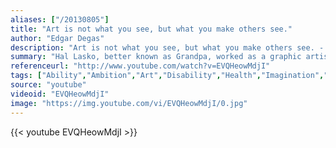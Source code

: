 ```yaml
---
aliases: ["/20130805"]
title: "Art is not what you see, but what you make others see."
author: "Edgar Degas"
description: "Art is not what you see, but what you make others see. - Edgar Degas quotes from GetInspired365.com"
summary: "Hal Lasko, better known as Grandpa, worked as a graphic artist back when everything was done by hand. His family introduced him to the computer and Microsoft Paint long after he retired.  Now, Grandpa spends ten hours a day moving pixels around his computer paintings. His work is a collision of pointillism and 8-Bit art. Oh, and he is almost blind."
referenceurl: "http://www.youtube.com/watch?v=EVQHeowMdjI"
tags: ["Ability","Ambition","Art","Disability","Health","Imagination","Perseverance","Technology",]
source: "youtube"
videoid: "EVQHeowMdjI"
image: "https://img.youtube.com/vi/EVQHeowMdjI/0.jpg"
---
```


{{< youtube EVQHeowMdjI >}}
